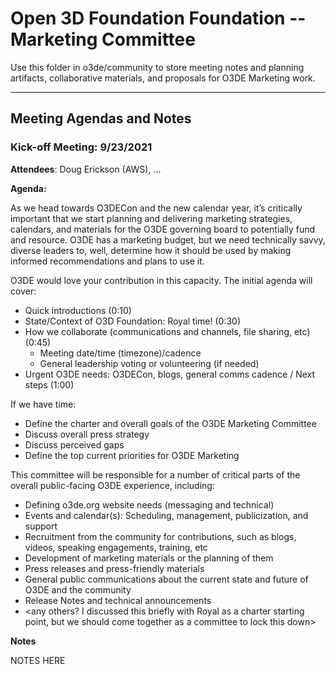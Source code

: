 # Open 3D  Foundation Foundation -- Marketing Committee

Use this folder in o3de/community to store meeting notes and planning artifacts, collaborative materials, and proposals for O3DE Marketing work.

---

## Meeting Agendas and Notes

### Kick-off Meeting: 9/23/2021

**Attendees**: Doug Erickson (AWS), ...

**Agenda:**

As we head towards O3DECon and the new calendar year, it’s critically important that we start planning and delivering marketing strategies, calendars, and materials for the O3DE governing board to potentially fund and resource. O3DE has a marketing budget, but we need technically savvy, diverse leaders to, well, determine how it should be used by making informed recommendations and plans to use it.

O3DE would love your contribution in this capacity. The initial agenda will cover:

* Quick introductions (0:10)
* State/Context of O3D Foundation: Royal time! (0:30)
* How we collaborate (communications and channels, file sharing, etc) (0:45)
  * Meeting date/time (timezone)/cadence
  * General leadership voting or volunteering (if needed)
* Urgent O3DE needs: O3DECon, blogs, general comms cadence / Next steps (1:00)

If we have time:

* Define the charter and overall goals of the O3DE Marketing Committee
* Discuss overall press strategy
* Discuss perceived gaps
* Define the top current priorities for O3DE Marketing

This committee will be responsible for a number of critical parts of the overall public-facing O3DE experience, including:

* Defining o3de.org website needs (messaging and technical)
* Events and calendar(s): Scheduling, management, publicization, and support
* Recruitment from the community for contributions, such as blogs, videos, speaking engagements, training, etc
* Development of marketing materials or the planning of them
* Press releases and press-friendly materials
* General public communications about the current state and future of O3DE and the community
* Release Notes and technical announcements
* \<any others? I discussed this briefly with Royal as a charter starting point, but we should come together as a committee to lock this down\>

**Notes**

NOTES HERE
